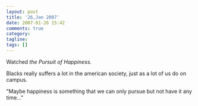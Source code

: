 ```yaml
---
layout: post
title: '26,Jan 2007'
date: 2007-01-26 15:42
comments: true
category: 
tagline: 
tags: []
---
```

    

Watched _the Pursuit of Happiness._

Blacks really suffers a lot in the american society, just as a lot of us do on campus.

"Maybe happiness is something that we can only pursue but not have it any time..."
